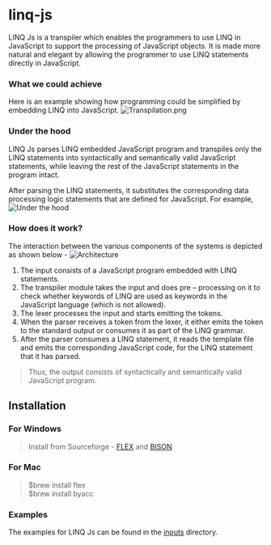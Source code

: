 # linq-js
LINQ Js is a transpiler which enables the programmers to use LINQ in JavaScript to support the processing of JavaScript objects. It is made more natural and elegant by allowing the programmer to use LINQ statements directly in JavaScript.
### What we could achieve
Here is an example showing how programming could be simplified by embedding LINQ into JavaScript.
![Transpilation.png](https://s3.postimg.org/iaj2j0bwj/Transpilation.png)
### Under the hood
LINQ Js parses LINQ embedded JavaScript program and transpiles only the LINQ statements into syntactically and semantically valid JavaScript statements, while leaving the rest of the JavaScript statements in the program intact.

After parsing the LINQ statements, it substitutes the corresponding data processing logic statements that are defined for JavaScript. For example,
![Under the hood](https://s1.postimg.org/cna9ess33/Under_the_hood.png)
### How does it work?
The interaction between the various components of the systems is depicted as shown below -
![Architecture](https://s8.postimg.org/i7c852tlx/Architecture.png)
1.	The input consists of a JavaScript program embedded with LINQ statements.
2.	The transpiler module takes the input and does pre – processing on it to check whether keywords of LINQ are used as keywords in the JavaScript language (which is not allowed).
3.	The lexer processes the input and starts emitting the tokens.
4.	When the parser receives a token from the lexer, it either emits the token to the standard output or consumes it as part of the LINQ grammar.
5.	After the parser consumes a LINQ statement, it reads the template file and emits the corresponding JavaScript code, for the LINQ statement that it has parsed.
>Thus, the output consists of syntactically and semantically valid JavaScript program.
##
## Installation
### For Windows
>Install from Sourceforge - [FLEX](http://gnuwin32.sourceforge.net/packages/flex.htm) and [BISON](http://gnuwin32.sourceforge.net/packages/bison.htm)

### For Mac
>$brew install flex <br/>
>$brew install byacc

### Examples
The examples for LINQ Js can be found in the [inputs](https://github.com/GauthamBanasandra/linq-js/tree/master/transpiler/inputs) directory.
